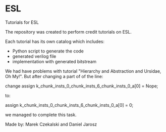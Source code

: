 # ESL
Tutorials for ESL 

The repository was created to perform credit tutorials on ESL.

Each tutorial has its own catalog which includes:

- Python script to generate the code
- generated verilog file
- implementation with generated bitstream

We had have problems with tutorial "Hierarchy and Abstraction and Ursidae, Oh My!".
But after changing a part of of the line:

change assign k_chunk_insts_0_chunk_insts_6_chunk_insts_0_a[0] = Nope;

to:

assign k_chunk_insts_0_chunk_insts_6_chunk_insts_0_a[0] = 0;

we managed to complete this task.


Made by:
Marek Czekalski and
Daniel Jarosz

